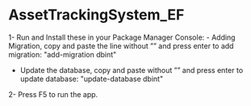 # AssetTrackingSystem_EF

1- Run and Install these in your Package Manager Console: 
    - Adding Migration, copy and paste the line without ”” and press enter to add migration: 
      "add-migration dbint" 
- Update the database, copy and paste without ”” and press enter to update database: 
      "update-database dbint"

2- Press F5 to run the app.
